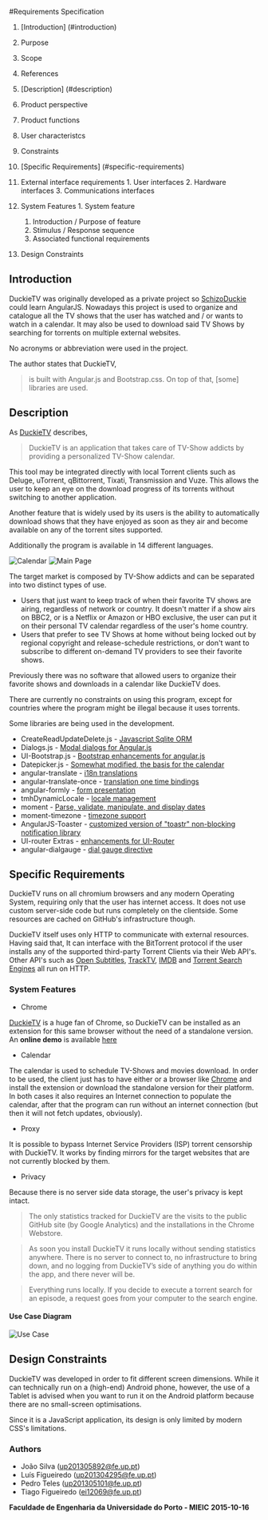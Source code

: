 #Requirements Specification

1. [Introduction] (#introduction)
  1. Purpose
  2. Scope
  3. References

2. [Description] (#description)
  1. Product perspective
  2. Product functions
  3. User characteristcs
  4. Constraints

3. [Specific Requirements] (#specific-requirements)
  1. External interface requirements
    1. User interfaces
    2. Hardware interfaces
    3. Communications interfaces
  2. System Features
    1. System feature
      1. Introduction / Purpose of feature
      2. Stimulus / Response sequence
      3. Associated functional requirements
  3. Design Constraints

## Introduction
DuckieTV was originally developed as a private project so [SchizoDuckie](https://github.com/SchizoDuckie) could learn AngularJS. Nowadays this project is used to organize and catalogue all the TV shows that the user has watched and / or wants to watch in a calendar. It may also be used to download said TV Shows by searching for torrents on multiple external websites.

No acronyms or abbreviation were used in the project.

The author states that DuckieTV,

> is built with Angular.js and Bootstrap.css. On top of that, [some] libraries are used.

## Description
As [DuckieTV](http://duckie.tv/) describes,

> DuckieTV is an application that takes care of TV-Show addicts by providing a personalized TV-Show calendar.

This tool may be integrated directly with local Torrent clients such as Deluge, uTorrent, qBittorrent, Tixati, Transmission and Vuze. This allows the user to keep an eye on the download progress of its torrents without switching to another application.

Another feature that is widely used by its users is the ability to automatically download shows that they have enjoyed as soon as they air and become available on any of the torrent sites supported.

Additionally the program is available in 14 different languages.

![Calendar](http://schizoduckie.github.io/DuckieTV/img/screenshots/full/calendar.jpg)
![Main Page](http://schizoduckie.github.io/DuckieTV/img/screenshots/full/trending.jpg)

The target market is composed by TV-Show addicts and can be separated into two distinct types of use.
- Users that just want to keep track of when their favorite TV shows are airing, regardless of network or country. It doesn't matter if a show airs on BBC2, or is a Netflix or Amazon or HBO exclusive, the user can put it on their personal TV calendar regardless of the user's home country. 
- Users that prefer to see TV Shows at home without being locked out by regional copyright and release-schedule restrictions, or don't want to subscribe to different on-demand TV providers to see their favorite shows.

Previously there was no software that allowed users to organize their favorite shows and downloads in a calendar like DuckieTV does.

There are currently no constraints on using this program, except for countries where the program might be illegal because it uses torrents.

Some libraries are being used in the development.
- CreateReadUpdateDelete.js - [Javascript Sqlite ORM](https://github.com/SchizoDuckie/CreateReadUpdateDelete.js/)
- Dialogs.js - [Modal dialogs for Angular.js](https://github.com/m-e-conroy/angular-dialog-service)
- UI-Bootstrap.js - [Bootstrap enhancements for angular.js](https://angular-ui.github.io/bootstrap/)
- Datepicker.js - [Somewhat modified, the basis for the calendar](https://github.com/g00fy-/angular-datepicker)
- angular-translate - [i18n translations](https://angular-translate.github.io)
- angular-translate-once - [translation one time bindings](https://github.com/ajwhite/angular-translate-once)
- angular-formly - [form presentation](https://github.com/formly-js/angular-formly)
- tmhDynamicLocale - [locale management](https://github.com/lgalfaso/angular-dynamic-locale)
- moment - [Parse, validate, manipulate, and display dates](https://momentjs.com)
- moment-timezone - [timezone support](https://github.com/moment/moment-timezone)
- AngularJS-Toaster - [customized version of "toastr" non-blocking notification library](https://github.com/jirikavi/AngularJS-Toaster)
- UI-router Extras - [enhancements for UI-Router](https://christopherthielen.github.io/ui-router-extras)
- angular-dialgauge - [dial gauge directive](https://cdjackson.github.io/angular-dialgauge/)

## Specific Requirements
DuckieTV runs on all chromium browsers and any modern Operating System, requiring only that the user has internet access. It does not use custom server-side code but runs completely on the clientside. Some resources are cached on GitHub's infrastructure though.

DuckieTV itself uses only HTTP to communicate with external resources. Having said that, It can interface with the BitTorrent protocol if the user installs any of the supported third-party Torrent Clients via their Web API's. Other API's such as [Open Subtitles](http://api.opensubtitles.org), [TrackTV](https://api-v2launch.trakt.tv/), [IMDB](http://www.imdb.com/) and [Torrent Search Engines](https://github.com/SchizoDuckie/DuckieTV/tree/angular/js/services/TorrentSearchEngines) all run on HTTP.

### System Features
* Chrome

[DuckieTV](http://duckie.tv/) is a huge fan of Chrome, so DuckieTV can be installed as an extension for this same browser without the need of a standalone version. An **online demo** is available [here](http://duckietv.github.io/DuckieTV/)

* Calendar

The calendar is used to schedule TV-Shows and movies download. In order to be used, the client just has to have either or a browser like [Chrome](https://www.google.pt/chrome/browser/desktop/) and install the extension or download the standalone version for their platform. In both cases it also requires an Internet connection to populate the calendar, after that the program can run without an internet connection (but then it will not fetch updates, obviously).

* Proxy

It is possible to bypass Internet Service Providers (ISP) torrent censorship with DuckieTV. It works by finding mirrors for the target websites that are not currently blocked by them.

* Privacy

Because there is no server side data storage, the user's privacy is kept intact.

> The only statistics tracked for DuckieTV are the visits to the public GitHub site (by Google Analytics) and the installations in the Chrome Webstore.

> As soon you install DuckieTV it runs locally without sending statistics anywhere. There is no server to connect to, no infrastructure to bring down, and no logging from DuckieTV’s side of anything you do within the app, and there never will be.

> Everything runs locally. If you decide to execute a torrent search for an episode, a request goes from your computer to the search engine.

#### Use Case Diagram
![Use Case](http://i.imgur.com/nmvMcok.png)

## Design Constraints
DuckieTV was developed in order to fit different screen dimensions. While it can technically run on a (high-end) Android phone, however, the use of a Tablet is advised when you want to run it on the Android platform because there are no small-screen optimisations.

Since it is a JavaScript application, its design is only limited by modern CSS's limitations.

### Authors
* João Silva ([up201305892@fe.up.pt](mailto:up201305892@fe.up.pt))
* Luís Figueiredo ([up201304295@fe.up.pt](mailto:up201304295@fe.up.pt))
* Pedro Teles ([up201305101@fe.up.pt](mailto:up201305101@fe.up.pt))
* Tiago Figueiredo ([ei12069@fe.up.pt](mailto:ei12069@fe.up.pt))

**Faculdade de Engenharia da Universidade do Porto - MIEIC**
**2015-10-16**
